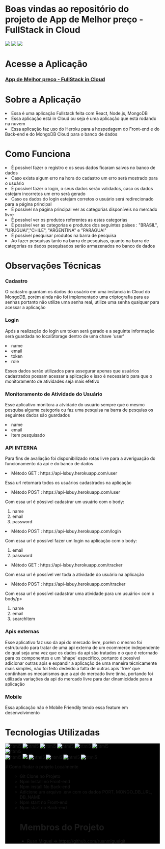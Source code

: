 

# Boas vindas ao repositório do projeto de App de Melhor preço - FullStack in Cloud

<img src="https://media.giphy.com/media/t7Rm0HO2QWr8VrWRVR/giphy.gif" />  
<img src="https://media.giphy.com/media/KZk7SpoQB42UVi9zBu/giphy.gif" />  
<img src="https://media.giphy.com/media/jVK7hqFEn2GKEyPA7N/giphy.gif" />  

# Acesse a Aplicação
<a href="https://react-lsbuy.herokuapp.com/"><h3> App de Melhor preço - FullStack in Cloud</h3> </a>

# Sobre a Aplicação
<li> Essa é uma aplicação Fullstack feita com React, Node.js, MongoDB</li>
<li> Essa aplicação está in Cloud ou seja é uma aplicação que está rodando na nuvem</li>
<li> Essa aplicação faz uso do Heroku para a hospedagem do Front-end e do Back-end e do MongoDB Cloud para o banco de dados</li>

# Como Funciona
<li> È possível fazer o registro e os seus dados ficaram salvos no banco de dados</li>
<li> Caso exista algum erro na hora do cadastro um erro será mostrado para o usuário </li>
<li> É possível fazer o login, o seus dados serão validados, caso os dados estejam incorretos um erro será gerado</li>
<li> Caso os dados do login estejam corretos o usuário será redirecionado para a página principal</li>
<li> É possível na página principal ver as categorias disponíveis no mercado livre</li>
<li> É possível ver os produtos referentes as estas categorias</li>
<li> É possível ver as categorias e produtos dos seguintes paises : "BRASIL", "URUGUAI","CHILE", "ARGENTINA" e "PARAGUAI"</li>
<li> É possível pesquisar produtos na barra de pesquisa</li>
<li> Ao fazer pesquisas tanto na barra de pesquisas, quanto na barra de categorias os dados pesquisados serão armazenados no banco de dados </li>

# Observações Técnicas
  
<h3> Cadastro </h3>
  <p> O cadastro guardam os dados do usuário em uma instancia in Cloud do MongoDB, porém ainda não foi implementado  uma criptografia para as senhas portanto não utilize uma
  senha real, utilize uma senha qualquer para acessar a aplicação</p>

<h3> Login </h3>
  <p> Após a realização do login um token será gerado e a seguinte informação será guardada no localStorage dentro de uma chave 'user'</p>
  <li> name</li>
  <li>email</li>
  <li>token</li>
  <li>role</li>
<p> Esses dados serão utilizados para assegurar apenas que usuários cadastrados possam acessar a aplicação e isso é necessário para que o monitoramento de atividades 
seja mais efetivo</li>

<h3>Monitoramento de Atividade do Usuário</h3>
<p> Esse aplicativo monitora a atvidade do usuário sempre que o mesmo pesquisa alguma categoria ou faz uma pesquisa na barra de pesquias os seguintes dados são guardados</p>
  <li>name</li>
  <li>email</li>
  <li>Item pesquisado</li>
  
<h3> API INTERNA </h3>
<p> Para fins de avaliação foi disponibilizado rotas livre para a averiguação do funcionamento da api e do banco de dados</p>
<li> Método GET : https://api-lsbuy.herokuapp.com/user</li>
<p> Essa url retornará todos os usuários cadastrados na aplicação<p/>
<li> Método POST : https://api-lsbuy.herokuapp.com/user</li>
<p> Com essa url é póssivel cadastrar um usuário com o body:</p>
<ol> 
<li> name</li>
<li> email</li>
<li> password</li>
</ol>
<li> Método POST : https://api-lsbuy.herokuapp.com/login </li>
<p> Com essa url é possível fazer um login na aplicação com o body:</p>
<ol>
<li> email</li>
<li> password</li>
</ol>
<li> Método GET : https://api-lsbuy.herokuapp.com/tracker</li>
<p> Com essa url é possível ver toda a atividade do usuário na aplicação</li>
<li> Método POST : https://api-lsbuy.herokuapp.com/tracker</li>
<p> Com essa url é possível cadastrar uma atividade para um usuário< com o body/p>
<ol> 
<li> name</li>
<li> email</li>
<li> searchItem</li>
</ol>



<h3> Apis externas</h3>
<p> Esse aplicativo faz uso da api do mercado livre, porém o mesmo foi estruturado para tratar de uma api externa de um ecommerce independente de qual seja uma vez 
que os dados da api são tratados e o que é retornado para os componentes e um 'shape' especifico, portanto é possível adicionar outras apis e expandir a aplicação de uma maneira 
técnicamente mais simples, não foi feito dedvido a falta de outras apis 'free' que continham os mecanismos que a api do mercado livre tinha, portando foi utilizada variações da api do mercado livre para 
dar dinamicidade para a aplicação</p>

<h3> Mobile </h3>
  <p> Essa aplicação não é Mobile Friendily tendo essa feature em desenvolvimento</p>
 
  
# Tecnologias Utilizadas
<p align="center">
 <div style="background-color:black">
<div>
<img src="https://img.shields.io/badge/JavaScript-323330?style=for-the-badge&logo=javascript&logoColor=F7DF1E" alt="html5" style="max-width:100%;" >
<img src="https://img.shields.io/badge/HTML5-E34F26?style=for-the-badge&logo=html5&logoColor=white" alt="html5" style="max-width:100%;">
<img src="https://img.shields.io/badge/CSS3-1572B6?style=for-the-badge&logo=css3&logoColor=white" alt="html5" style="max-width:100%;">
<img src="https://img.shields.io/badge/Linux-FCC624?style=for-the-badge&logo=linux&logoColor=black" alt="html5" style="max-width:100%;"/>
<img src="https://img.shields.io/badge/Git-F05032?style=for-the-badge&logo=git&logoColor=white" alt="html5" style="max-width:100%;"/>
<img src="https://img.shields.io/badge/GitHub-100000?style=for-the-badge&logo=github&logoColor=white" alt="html5" style="max-width:100%;"/>
</div>
<div>
 <img src="https://img.shields.io/badge/React-20232A?style=for-the-badge&logo=react&logoColor=61DAFB" alt="html5" style="max-width:100%;" />
 </div>
 <div>
<img src="https://img.shields.io/badge/node.js-6DA55F?style=for-the-badge&logo=node.js&logoColor=white" alt="html5" style="max-width:100%;" />
<img src="https://img.shields.io/badge/express.js-%23404d59.svg?style=for-the-badge&logo=express&logoColor=%2361DAFB" style="max-width:100%;"/>
<img src="https://img.shields.io/badge/MongoDB-%234ea94b.svg?style=for-the-badge&logo=mongodb&logoColor=white" alt="html5" style="max-width:100%;" />
<img src="https://img.shields.io/badge/Insomnia-5849be?style=for-the-badge&logo=Insomnia&logoColor=white" alt="html5" style="max-width:100%;" />
 <img src="https://img.shields.io/badge/JWT-000000?style=for-the-badge&logo=JSON%20web%20tokens&logoColor=white" alt="html5" style="max-width:100%;" />
 <img src="https://img.shields.io/badge/Heroku-000000?style=for-the-badge&logo=herokulogoColor=white" alt="html5" style="max-width:100%;" />
</p>
</div>
# Como Rodar o projeto Localmente
<ol>
  <ul>
  <li> Git Clone no Projeto</li>
  <li> Npm Install no Front-end</li>
   <li> Npm install No Back-end</li>
    <li> Adicione um arquivo .env com os dados PORT, MONGO_DB_URL, DB_NAME</li>
   <li> Npm start no Front-end</li>
    <li> Npm start no Back-end</li>

# Membros do Projeto
<ul>
  <li>Ruan Miguel => https://github.com/ruanmiguelgit</li>
</ul>


  





  
